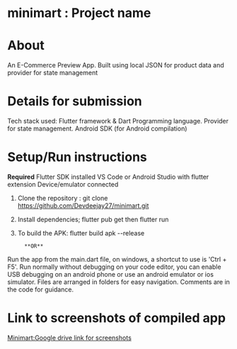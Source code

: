 # minimart : Project name

# About

An E-Commerce Preview App. Built using local JSON for product data and provider for state management

# Details for submission

Tech stack used: Flutter framework & Dart Programming language.
Provider for state management.
Android SDK (for Android compilation)

# Setup/Run instructions

**Required**
Flutter SDK installed
VS Code or Android Studio with flutter extension
Device/emulator connected

1.  Clone the repository : git clone https://github.com/Devdeejay27/minimart.git
2.  Install dependencies; flutter pub get then flutter run
3.  To build the APK: flutter build apk --release

          **OR**

Run the app from the main.dart file, on windows, a shortcut to use is 'Ctrl + F5'.
Run normally without debugging on your code editor, you can enable USB debugging on an android phone or use an android emulator or ios simulator.
Files are arranged in folders for easy navigation.
Comments are in the code for guidance.

# Link to screenshots of compiled app

[Minimart:Google drive link for screenshots](https://drive.google.com/drive/folders/1-1cAj8upWIvqc2ki4UNmIAs2WKmlnq3J?usp=sharing)
